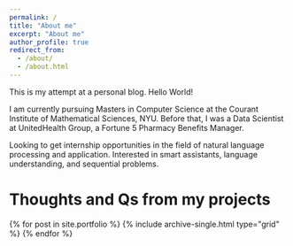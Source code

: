 ```yaml
---
permalink: /
title: "About me"
excerpt: "About me"
author_profile: true
redirect_from: 
  - /about/
  - /about.html
---
```


This is my attempt at a personal blog. Hello World!

I am currently pursuing Masters in Computer Science at the Courant Institute of Mathematical Sciences, NYU. Before that, I was a Data Scientist at UnitedHealth Group, a Fortune 5 Pharmacy Benefits Manager.

Looking to get internship opportunities in the field of natural language processing and application. Interested in smart assistants, language understanding, and sequential problems.

Thoughts and Qs from my projects
=====
{% for post in site.portfolio %}
  {% include archive-single.html type="grid" %}
{% endfor %}
